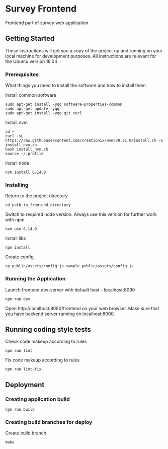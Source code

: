# Survey Frontend

Frontend part of survey web application

## Getting Started

These instructions will get you a copy of the project up and running on your local machine for development purposes.
All instructions are relevant for the Ubuntu version 18.04

### Prerequisites

What things you need to install the software and how to install them

Install common software
```
sudo apt-get install -yqq software-properties-common
sudo apt-get update -yqq
sudo apt-get install -yqq git curl
```

Install nvm
```
cd ~
curl -sL https://raw.githubusercontent.com/creationix/nvm/v0.31.0/install.sh -o install_nvm.sh
bash install_nvm.sh
source ~/.profile
```

Install node
```
nvm install 6.14.0
```

### Installing

Return to the project directory
```
cd path_to_frontend_directory
```

Switch to required node version. Always use this version for further work with npm
```
nvm use 6.14.0
```

Install libs
```
npm install
```

Create config
```
cp public/assets/config.js.sample public/assets/config.js
```

### Running the Application

Launch frontend dev-server with default host - localhost:8090
```
npm run dev
```

Open http://localhost:8090/frontend on your web browser.
Make sure that you have backend server running on localhost:8000.


## Running coding style tests

Check code makeup according to rules
```
npm run lint
```

Fix code makeup according to rules
```
npm run lint-fix
```


## Deployment

### Creating application build
```
npm run build
````

### Creating build branches for deploy

Create build branch
```
make
````
